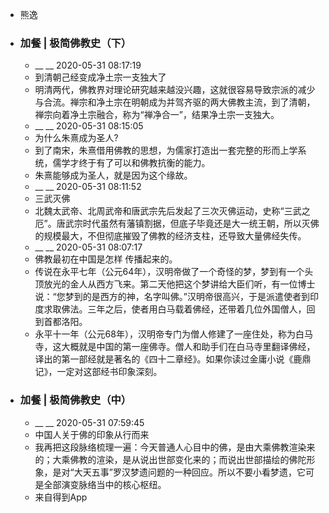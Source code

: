 - 熊逸
- ### 加餐 | 极简佛教史（下）
    - __ __ 2020-05-31 08:17:19
    - 到清朝己经变成净土宗一支独大了
    - 明清两代，佛教界对理论研究越来越没兴趣，这就很容易导致宗派的减少与合流。禅宗和净土宗在明朝成为并驾齐驱的两大佛教主流，到了清朝，禅宗向着净土宗融合，称为“禅净合一”，结果净土宗一支独大。
    - __ __ 2020-05-31 08:15:05
    - 为什么朱熹成为圣人?
    - 到了南宋，朱熹借用佛教的思想，为儒家打造出一套完整的形而上学系统，儒学才终于有了可以和佛教抗衡的能力。
    - 朱熹能够成为圣人，就是因为这个缘故。
    - __ __ 2020-05-31 08:11:52
    - 三武灭佛
    - 北魏太武帝、北周武帝和唐武宗先后发起了三次灭佛运动，史称“三武之厄”。唐武宗时代虽然有藩镇割据，但底子毕竟还是大一统王朝，所以灭佛的规模最大，不但彻底摧毁了佛教的经济支柱，还导致大量佛经失传。
    - __ __ 2020-05-31 08:07:17
    - 佛教最初在中国是怎样 传播起来的。
    - 传说在永平七年（公元64年），汉明帝做了一个奇怪的梦，梦到有一个头顶放光的金人从西方飞来。第二天他把这个梦讲给大臣们听，有一位博士说：“您梦到的是西方的神，名字叫佛。”汉明帝很高兴，于是派遣使者到印度求取佛法。三年之后，使者用白马载着佛经，还带着几位外国僧人，回到首都洛阳。
    - 永平十一年（公元68年），汉明帝专门为僧人修建了一座住处，称为白马寺，这大概就是中国的第一座佛寺。僧人和助手们在白马寺里翻译佛经，译出的第一部经就是著名的《四十二章经》。如果你读过金庸小说《鹿鼎记》，一定对这部经书印象深刻。
- ### 加餐 | 极简佛教史（中）
    - __ __ 2020-05-31 07:59:45
    - 中国人关于佛的印象从行而来
    - 我再把这段脉络梳理一遍：今天普通人心目中的佛，是由大乘佛教渲染来的；大乘佛教的渲染，是从说出世部变化来的；而说出世部描绘的佛陀形象，是对“大天五事”罗汉梦遗问题的一种回应。所以不要小看梦遗，它可是全部演变脉络当中的核心枢纽。
    - 来自得到App
